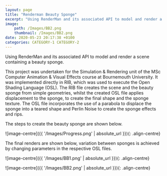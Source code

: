 ```yaml
---
layout: page
title: "Renderman Beauty Sponge"
excerpt: "Using RenderMan and its associated API to model and render a scene containing a beauty sponge."
image: 
    path: /Images/BB2.png
    thumbnail: /Images/BB2.png
date: 2020-05-23 20:17:38 +0100
categories: CATEGORY-1 CATEGORY-2
---
```


Using RenderMan and its associated API to model and render a scene containing a beauty sponge.
 
This project was undertaken for the Simulation & Rendering unit of the MSc Computer Animation & Visual Effects course at Bournemouth University. It was implemented directly in RIB, which was used to execute the Open Shading Language (OSL). The RIB file creates the scene and the beauty sponge from simple geometries, whilst the created OSL file applies displacement to the sponge, to create the final shape and the sponge texture. The OSL file incorporates the use of a parabola to displace the sponge into a teared shape and Perlin Noise to create the sponge effects and rips.  
 
The steps to create the beauty sponge are shown below.

![image-centre]({{ '/Images/Progress.png' | absolute_url }}){: .align-centre}

The final renders are shown below, variation between sponges is achieved by changing parameters in the respective OSL files.

![image-centre]({{ '/Images/BB1.png' | absolute_url }}){: .align-centre}

![image-centre]({{ '/Images/BB2.png' | absolute_url }}){: .align-centre} 